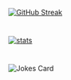 [![GitHub Streak](https://streak-stats.demolab.com?user=snootysteppes&theme=tokyonight&hide_border=true)](https://git.io/streak-stats)
#
[![stats](https://github-readme-stats-git-masterrstaa-rickstaa.vercel.app/api/top-langs/?username=snootysteppes&hide_border=true&langs_count=5&show_icons=true&card_width=495&theme=tokyonight)](https://github-readme-stats-git-masterrstaa-rickstaa.vercel.app/api/top-langs/?username=snootysteppes&hide_border=true&langs_count=5&show_icons=true&card_width=495&theme=tokyonight)
#
![Jokes Card](https://readme-jokes.vercel.app/api)
